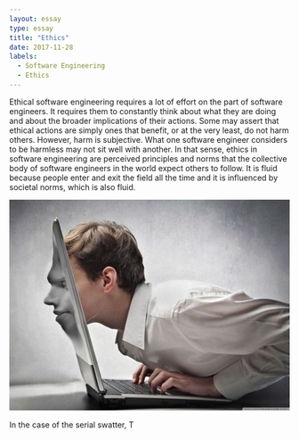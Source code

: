```yaml
---
layout: essay
type: essay
title: "Ethics"
date: 2017-11-28
labels:
  - Software Engineering
  - Ethics
---
```


Ethical software engineering requires a lot of effort on the part of software engineers. It requires them to constantly think about what they are doing and about the broader implications of their actions. Some may assert that ethical actions are simply ones that benefit, or at the very least, do not harm others. However, harm is subjective. What one software engineer considers to be harmless may not sit well with another. In that sense, ethics in software engineering are perceived principles and norms that the collective body of software engineers in the world expect others to follow. It is fluid because people enter and exit the field all the time and it is influenced by societal norms, which is also fluid.

<img class="ui right floated medium image" src="../images/online.jpeg">

In the case of the serial swatter, T
